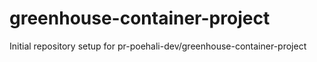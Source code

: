 # greenhouse-container-project

Initial repository setup for pr-poehali-dev/greenhouse-container-project
